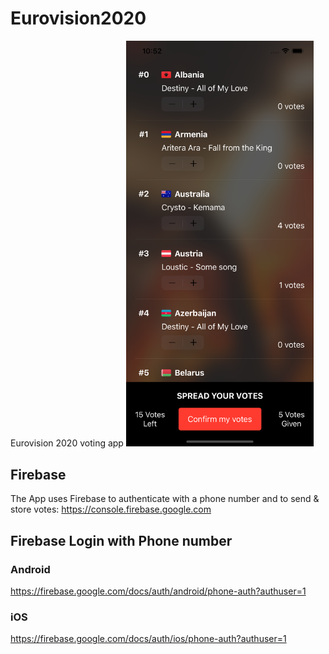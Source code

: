 # Eurovision2020
Eurovision 2020 voting app
<img src="screen.png" width="300px"/>

## Firebase

The App uses Firebase to authenticate with a phone number and to send & store votes:
https://console.firebase.google.com

## Firebase Login with Phone number
### Android
https://firebase.google.com/docs/auth/android/phone-auth?authuser=1

### iOS
https://firebase.google.com/docs/auth/ios/phone-auth?authuser=1
